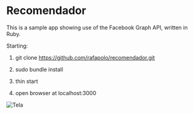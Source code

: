 Recomendador
=======================

This is a sample app showing use of the Facebook Graph API, written in Ruby.


Starting:

1) git clone https://github.com/rafapolo/recomendador.git

2) sudo bundle install

3) thin start

4) open browser at localhost:3000

![Tela](https://raw.github.com/rafapolo/recomendador/master/sample/tela.png)
